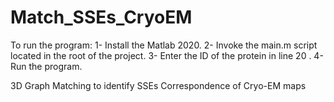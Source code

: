 # Match_SSEs_CryoEM

To run the program:
1- Install the Matlab 2020.
2- Invoke the main.m script located in the root of the project.
3- Enter the ID of the protein in line 20 .
4- Run the program.

3D Graph Matching to identify SSEs Correspondence of Cryo-EM maps
